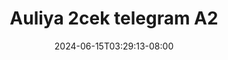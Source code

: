 --- 
title: "Auliya 2cek telegram A2"
description: "video bokeh Auliya 2cek telegram A2 simontok   new"
date: 2024-06-15T03:29:13-08:00
file_code: "ro5zuamytz4l"
draft: false
cover: "08o0ja8yott1j93o.jpg"
tags: ["Auliya", "telegram", "bokep-indo", "bokep-viral", "bokep-ig"]
length: 85
fld_id: "1483183"
foldername: "Auliya 2cek telegram"
categories: ["Auliya 2cek telegram"]
views: 0
---